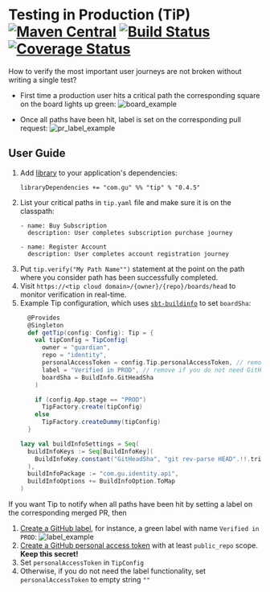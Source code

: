 # Testing in Production (TiP) [![Maven Central](https://maven-badges.herokuapp.com/maven-central/com.gu/tip_2.12/badge.svg?style=plastic)](https://maven-badges.herokuapp.com/maven-central/com.gu/tip_2.12) [![Build Status](https://travis-ci.org/guardian/tip.svg?branch=master)](https://travis-ci.org/guardian/tip) [![Coverage Status](https://coveralls.io/repos/github/guardian/tip/badge.svg?branch=master)](https://coveralls.io/github/guardian/tip?branch=master)

How to verify the most important user journeys are not broken without writing a single test?

* First time a production user hits a critical path the corresponding square on the board lights up green:
![board_example](https://user-images.githubusercontent.com/13835317/43644305-342da90c-9726-11e8-8563-026403792153.png)


* Once all paths have been hit, label is set on the corresponding pull request:
![pr_label_example](https://user-images.githubusercontent.com/13835317/43644948-5ec1e7bc-9728-11e8-9b49-f4f095522811.png)

## User Guide

1. Add [library](https://maven-badges.herokuapp.com/maven-central/com.gu/tip_2.12) to your application's dependencies:
    ```
    libraryDependencies += "com.gu" %% "tip" % "0.4.5"
    ```
1. List your critical paths in `tip.yaml` file and make sure it is on the classpath:
    ```
    - name: Buy Subscription
      description: User completes subscription purchase journey

    - name: Register Account
      description: User completes account registration journey
    ```
1. Put `tip.verify("My Path Name"")` statement at the point on the path where you consider path has been successfully completed.
1. Visit `https://<tip cloud domain>/{owner}/{repo}/boards/head` to monitor verification in real-time.
1. Example Tip configuration, which uses [`sbt-buildinfo`](https://github.com/sbt/sbt-buildinfo) to set `boardSha`:
    ```scala
      @Provides
      @Singleton
      def getTip(config: Config): Tip = {
        val tipConfig = TipConfig(
          owner = "guardian",
          repo = "identity",
          personalAccessToken = config.Tip.personalAccessToken, // remove if you do not need GitHub label functionality
          label = "Verified in PROD", // remove if you do not need GitHub label functionality
          boardSha = BuildInfo.GitHeadSha
        )
    
        if (config.App.stage == "PROD")
          TipFactory.create(tipConfig)
        else
          TipFactory.createDummy(tipConfig)
      }
    ```
    ```scala
    lazy val buildInfoSettings = Seq(
      buildInfoKeys := Seq[BuildInfoKey](
        BuildInfoKey.constant("GitHeadSha", "git rev-parse HEAD".!!.trim)
      ),
      buildInfoPackage := "com.gu.identity.api",
      buildInfoOptions += BuildInfoOption.ToMap
    )

    ```
If you want Tip to notify when all paths have been hit by setting a label on the corresponding merged PR, then  
1. [Create a GitHub label](https://help.github.com/articles/creating-and-editing-labels-for-issues-and-pull-requests/), for instance, a green label with name `Verified in PROD`:
![label_example](https://cloud.githubusercontent.com/assets/13835317/24609160/a1332296-1871-11e7-8bc7-e325c0be7b93.png)
1. [Create a GitHub personal access token](https://help.github.com/articles/creating-a-personal-access-token-for-the-command-line/) with at least `public_repo` scope. **Keep this secret!**
1. Set `personalAccessToken` in `TipConfig`
1. Otherwise, if you do not need the label functionality, set  `personalAccessToken` to empty string `""`
